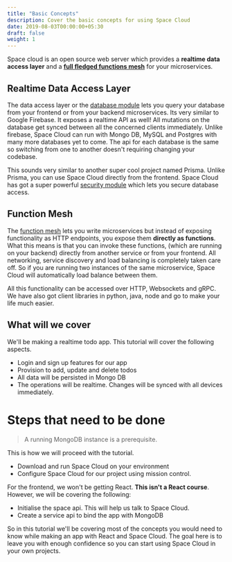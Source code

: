 ```yaml
---
title: "Basic Concepts"
description: Cover the basic concepts for using Space Cloud
date: 2019-08-03T00:00:00+05:30
draft: false
weight: 1
---
```


Space cloud is an open source web server which provides a **realtime data access layer** and a **[full fledged functions mesh](https://medium.com/spaceuptech/time-to-step-up-your-microservices-4c38fb02ce4d)** for your microservices.

## Realtime Data Access Layer

The data access layer or the [database module](https://spaceuptech/docs/database/overview) lets you query your database from your frontend or from your backend microservices. Its very similar to Google Firebase. It exposes a realtime API as well! All mutations on the database get synced between all the concerned clients immediately. Unlike firebase, Space Cloud can run with Mongo DB, MySQL and Postgres with many more databases yet to come. The api for each database is the same so switching from one to another doesn't requiring changing your codebase.

This sounds very similar to another super cool project named Prisma. Unlike Prisma, you can use Space Cloud directly from the frontend. Space Cloud has got a super powerful [security module](https://spaceuptech.com/docs/security/overview) which lets you secure database access.

## Function Mesh

The [function mesh](https://spaceuptech.com/docs/functions/overview) lets you write microservices but instead of exposing functionality as HTTP endpoints, you expose them **directly as functions**. What this means is that you can invoke these functions, (which are running on your backend) directly from another service or from your frontend. All networking, service discovery and load balancing is completely taken care off. So if you are running two instances of the same microservice, Space Cloud will automatically load balance between them.

All this functionality can be accessed over HTTP, Websockets and gRPC. We have also got client libraries in python, java, node and go to make your life much easier.

## What will we cover

We'll be making a realtime todo app. This tutorial will cover the following aspects.

- Login and sign up features for our app
- Provision to add, update and delete todos
- All data will be persisted in Mongo DB
- The operations will be realtime. Changes will be synced with all devices immediately. 

# Steps that need to be done

> A running MongoDB instance is a prerequisite.

This is how we will proceed with the tutorial.

- Download and run Space Cloud on your environment
- Configure Space Cloud for our project using mission control.

For the frontend, we won't be getting React. **This isn't a React course**. However, we will be covering the following:

- Initialise the space api. This will help us talk to Space Cloud.
- Create a service api to bind the app with MongoDB

So in this tutorial we'll be covering most of the concepts you would need to know while making an app with React and Space Cloud. The goal here is to leave you with enough confidence so you can start using Space Cloud in your own projects.

